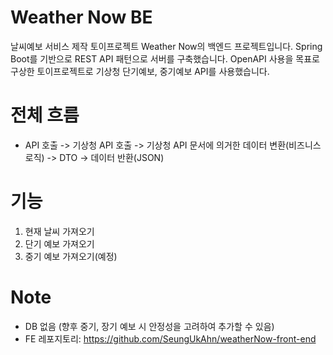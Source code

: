 # Weather Now BE
날씨예보 서비스 제작 토이프로젝트 Weather Now의 백엔드 프로젝트입니다.
Spring Boot를 기반으로 REST API 패턴으로 서버를 구축했습니다. 
OpenAPI 사용을 목표로 구상한 토이프로젝트로 기상청 단기예보, 중기예보 API를 사용했습니다. 

# 전체 흐름
- API 호출 -> 기상청 API 호출 -> 기상청 API 문서에 의거한 데이터 변환(비즈니스 로직) -> DTO -> 데이터 반환(JSON)

# 기능
1) 현재 날씨 가져오기
2) 단기 예보 가져오기
3) 중기 예보 가져오기(예정)

# Note
- DB 없음 (향후 중기, 장기 예보 시 안정성을 고려하여 추가할 수 있음)
- FE 레포지토리: https://github.com/SeungUkAhn/weatherNow-front-end
